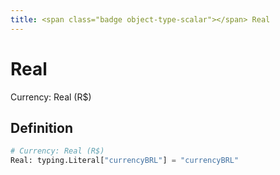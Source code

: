 ```yaml
---
title: <span class="badge object-type-scalar"></span> Real
---
```

# <span class="badge object-type-scalar"></span> Real

Currency: Real (R$)

## Definition

```python
# Currency: Real (R$)
Real: typing.Literal["currencyBRL"] = "currencyBRL"
```
